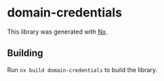 # domain-credentials

This library was generated with [Nx](https://nx.dev).

## Building

Run `nx build domain-credentials` to build the library.
